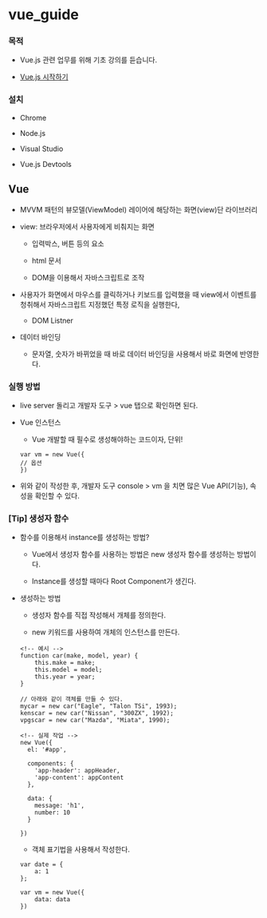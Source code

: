 # vue_guide

### 목적

- Vue.js 관련 업무를 위해 기초 강의를 듣습니다.

- [Vue.js 시작하기](https://www.inflearn.com/course/Age-of-Vuejs)

### 설치

- Chrome 

- Node.js

- Visual Studio

- Vue.js Devtools

## Vue

- MVVM 패턴의 뷰모델(ViewModel) 레이어에 해당하는 화면(view)단 라이브러리

- view: 브라우저에서 사용자에게 비춰지는 화면

    - 입력박스, 버튼 등의 요소 

    - html 문서

    - DOM을 이용해서 자바스크립트로 조작

- 사용자가 화면에서 마우스를 클릭하거나 키보드를 입력했을 때 view에서 이벤트를 청취해서 자바스크립트 지정했던 특정 로직을 실행한다,

    -  DOM Listner

- 데이터 바인딩

    - 문자열, 숫자가 바뀌었을 때 바로 데이터 바인딩을 사용해서 바로 화면에 반영한다.

### 실행 방법

- live server 돌리고 개발자 도구 > vue 탭으로 확인하면 된다.

- Vue 인스턴스

    - Vue 개발할 때 필수로 생성해야하는 코드이자, 단위!

    ```
    var vm = new Vue({
    // 옵션
    })
    ```

- 위와 같이 작성한 후, 개발자 도구 console > vm 을 치면 많은 Vue API(기능), 속성을 확인할 수 있다.

### [Tip] 생성자 함수

- 함수를 이용해서 instance를 생성하는 방법?
    
    - Vue에서 생성자 함수를 사용하는 방법은 new 생성자 함수를 생성하는 방법이다.

    - Instance를 생성할 때마다 Root Component가 생긴다.

- 생성하는 방법

  - 생성자 함수를 직접 작성해서 개체를 정의한다.

  - new 키워드를 사용하여 개체의 인스턴스를 만든다.

  ```
  <!-- 예시 -->
  function car(make, model, year) {
      this.make = make;
      this.model = model;
      this.year = year;
  }

  // 아래와 같이 객체를 만들 수 있다.
  mycar = new car("Eagle", "Talon TSi", 1993);
  kenscar = new car("Nissan", "300ZX", 1992);
  vpgscar = new car("Mazda", "Miata", 1990);

  <!-- 실제 작업 -->
  new Vue({
    el: '#app',
    
    components: {
      'app-header': appHeader,
      'app-content': appContent
    },

    data: {
      message: 'h1',
      number: 10
    }

  })
  ```

  - 객체 표기법을 사용해서 작성한다.

  ```
  var date = {
      a: 1
  };

  var vm = new Vue({
      data: data
  })
  ```
